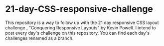 # 21-day-CSS-responsive-challenge

This repository is a way to follow up with the 21 day responsive CSS layout challenge , "Conquering Responsive Layouts" by Kevin Powell.
I intend to post every day's challenge on this repository. You can find each day's challenges renamed as a branch. 
